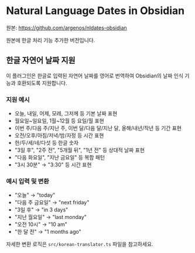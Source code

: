 # Natural Language Dates in Obsidian
원본: https://github.com/argenos/nldates-obsidian

원본에 한글 처리 기능 추가한 버전입니다.

## 한글 자연어 날짜 지원

이 플러그인은 한글로 입력된 자연어 날짜를 영어로 번역하여 Obsidian의 날짜 인식 기능과 호환되도록 지원합니다.

### 지원 예시
- 오늘, 내일, 어제, 모레, 그저께 등 기본 날짜 표현
- 월요일~일요일, 1월~12월 등 요일/월 표현
- 이번 주/다음 주/지난 주, 이번 달/다음 달/지난 달, 올해/내년/작년 등 기간 표현
- 오전/오후/아침/저녁/밤/자정 등 시간 표현
- 한/두/세/네/다섯 등 한글 숫자
- "3일 후", "2주 전", "5개월 뒤", "1년 전" 등 상대적 날짜 표현
- "다음 화요일", "지난 금요일" 등 복합 패턴
- "3시 30분" → "3:30" 등 시간 표현

### 예시 입력 및 변환
- "오늘" → "today"
- "다음 주 금요일" → "next friday"
- "3일 후" → "in 3 days"
- "지난 월요일" → "last monday"
- "오전 10시" → "10 am"
- "한 달 전" → "1 months ago"

자세한 변환 로직은 `src/korean-translator.ts` 파일을 참고하세요.

